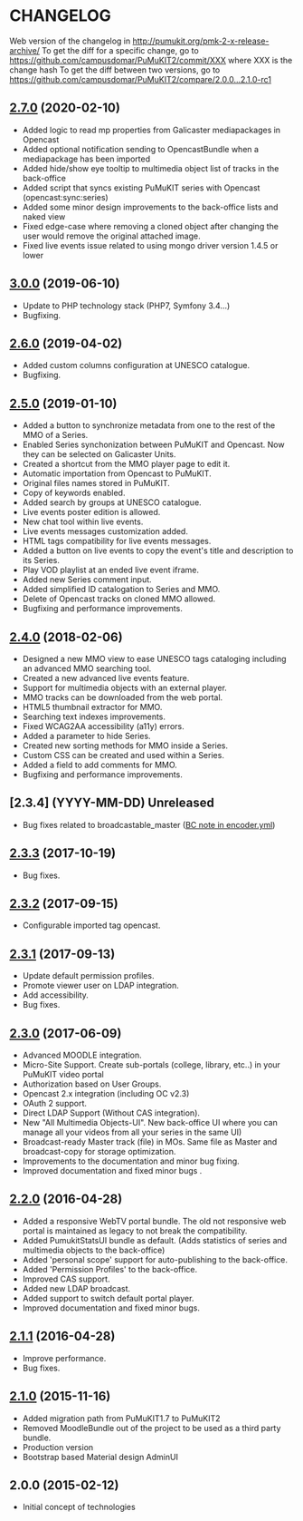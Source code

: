 # CHANGELOG

Web version of the changelog in http://pumukit.org/pmk-2-x-release-archive/
To get the diff for a specific change, go to https://github.com/campusdomar/PuMuKIT2/commit/XXX where XXX is the change hash
To get the diff between two versions, go to https://github.com/campusdomar/PuMuKIT2/compare/2.0.0...2.1.0-rc1

## [2.7.0](https://github.com/campusdomar/PuMuKIT2/compare/2.6.11...2.7.0) (2020-02-10)
- Added logic to read mp properties from Galicaster mediapackages in Opencast
- Added optional notification sending to OpencastBundle when a mediapackage has been imported
- Added hide/show eye tooltip to multimedia object list of tracks in the back-office
- Added script that syncs existing PuMuKIT series with Opencast (opencast:sync:series)
- Added some minor design improvements to the back-office lists and naked view
- Fixed edge-case where removing a cloned object after changing the user would remove the original attached image.
- Fixed live events issue related to using mongo driver version 1.4.5 or lower

## [3.0.0](https://github.com/campusdomar/PuMuKIT2/compare/3.0.0...2.6.0) (2019-06-10)
- Update to PHP technology stack (PHP7, Symfony 3.4...)
- Bugfixing.

## [2.6.0](https://github.com/campusdomar/PuMuKIT2/compare/2.6.0...2.5.0) (2019-04-02)
- Added custom columns configuration at UNESCO catalogue.
- Bugfixing.

## [2.5.0](https://github.com/campusdomar/PuMuKIT2/compare/2.5.0...2.4.0) (2019-01-10)
- Added a button to synchronize metadata from one to the rest of the MMO of a Series.
- Enabled Series synchonization between PuMuKIT and Opencast. Now they can be selected on Galicaster Units.
- Created a shortcut from the MMO player page to edit it.
- Automatic importation from Opencast to PuMuKIT.
- Original files names stored in PuMuKIT.
- Copy of keywords enabled.
- Added search by groups at UNESCO catalogue.
- Live events poster edition is allowed.
- New chat tool within live events.
- Live events messages customization added.
- HTML tags compatibility for live events messages.
- Added a button on live events to copy the event's title and description to its Series.
- Play VOD playlist at an ended live event iframe.
- Added new Series comment input.
- Added simplified ID catalogation to Series and MMO.
- Delete of Opencast tracks on cloned MMO allowed.
- Bugfixing and performance improvements.

## [2.4.0](https://github.com/campusdomar/PuMuKIT2/compare/2.3.3...2.4.0) (2018-02-06)
- Designed a new MMO view to ease UNESCO tags cataloging including an advanced MMO searching tool.
- Created a new advanced live events feature.
- Support for multimedia objects with an external player.
- MMO tracks can be downloaded from the web portal.
- HTML5 thumbnail extractor for MMO.
- Searching text indexes improvements.
- Fixed WCAG2AA accessibility (a11y) errors.
- Added a parameter to hide Series.
- Created new sorting methods for MMO inside a Series.
- Custom CSS can be created and used within a Series.
- Added a field to add comments for MMO.
- Bugfixing and performance improvements.

## [2.3.4] (YYYY-MM-DD) Unreleased
- Bug fixes related to broadcastable_master ([BC note in encoder.yml](https://github.com/campusdomar/PuMuKIT2/commit/5ade04b001ae300646a8e9c810bc2e72e))

## [2.3.3](https://github.com/campusdomar/PuMuKIT2/compare/2.3.2...2.3.3) (2017-10-19)
- Bug fixes.

## [2.3.2](https://github.com/campusdomar/PuMuKIT2/compare/2.3.1...2.3.2) (2017-09-15)
- Configurable imported tag opencast.

## [2.3.1](https://github.com/campusdomar/PuMuKIT2/compare/2.3.0...2.3.1) (2017-09-13)
- Update default permission profiles.
- Promote viewer user on LDAP integration.
- Add accessibility.
- Bug fixes.

## [2.3.0][2.3.0] (2017-06-09)
- Advanced MOODLE integration.
- Micro-Site Support. Create sub-portals (college, library, etc..) in your PuMuKIT video portal
- Authorization based on User Groups.
- Opencast 2.x integration (including OC v2.3)
- OAuth 2 support.
- Direct LDAP Support (Without CAS integration).
- New "All Multimedia Objects-UI". New back-office UI where you can manage all your videos from all your series in the same UI)
- Broadcast-ready Master track (file) in MOs. Same file as Master and broadcast-copy for storage optimization.
- Improvements to the documentation and minor bug fixing.
- Improved documentation and fixed minor bugs .

## [2.2.0][2.2.0] (2016-04-28)
- Added a responsive WebTV portal bundle. The old not responsive web portal is maintained as legacy to not break the compatibility.
- Added PumukitStatsUI bundle as default. (Adds statistics of series and multimedia objects to the back-office)
- Added 'personal scope' support for auto-publishing to the back-office.
- Added 'Permission Profiles' to the back-office.
- Improved CAS support.
- Added new LDAP broadcast.
- Added support to switch default portal player.
- Improved documentation and fixed minor bugs.

## [2.1.1][2.1.1] (2016-04-28)
- Improve performance.
- Bug fixes.

## [2.1.0][2.1.0] (2015-11-16)
- Added migration path from PuMuKIT1.7 to PuMuKIT2
- Removed MoodleBundle out of the project to be used as a third party bundle.
- Production version
- Bootstrap based Material design AdminUI

## 2.0.0 (2015-02-12)
- Initial concept of technologies


[Unreleased]:https://github.com/campusdomar/PuMuKIT2/compare/2.3.0...HEAD
[2.1.0]:https://github.com/campusdomar/PuMuKIT2/compare/2.0.0...2.1.0
[2.1.1]:https://github.com/campusdomar/PuMuKIT2/compare/2.1.0...2.1.1
[2.2.0]:https://github.com/campusdomar/PuMuKIT2/compare/2.1.1...2.2.0
[2.3.0]:https://github.com/campusdomar/PuMuKIT2/compare/2.2.0...2.3.0
